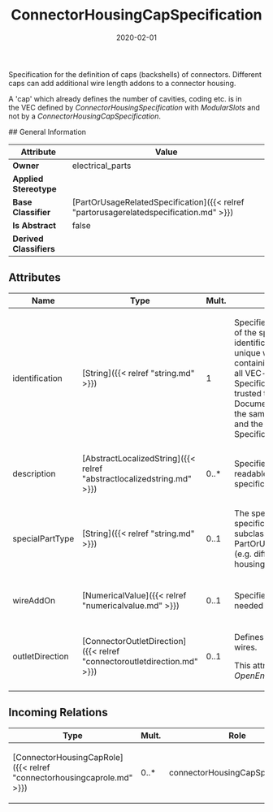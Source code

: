 ﻿---
title: ConnectorHousingCapSpecification
toc: false
type: specs
date: "2020-02-01"
draft: false
specification: VEC
version: 1.2.0
documentType: "Recommendation"
elementType: Class
classes:
  - ConnectorHousingCapSpecification
menu_name: vec-1.2.0
---
<p> Specification for the definition of caps (backshells) of connectors. Different caps can add additional wire length addons to a connector housing.      </p>      <p> A 'cap' which already defines the number of cavities, coding etc. is in the&#160;VEC&#160;defined by <i>ConnectorHousingSpecification</i> with <i>ModularSlots</i> and not by a <i>ConnectorHousingCapSpecification</i>.      </p>
## General Information

| Attribute               | Value |
|-------------------------|-------|
| **Owner**               | electrical_parts |
| **Applied Stereotype**  |   |
| **Base Classifier**     | [PartOrUsageRelatedSpecification]({{< relref "partorusagerelatedspecification.md" >}})<br/>  |
| **Is Abstract**         | false |
| **Derived Classifiers** |   |

## Attributes
|  Name  |  Type  |  Mult.  |  Description  |  Owning Classifier  |
|--------|--------|---------|---------------|--------------|
|identification | [String]({{< relref "string.md" >}}) | 1 | <p> Specifies a unique identification of the specification. The identification is guaranteed to be unique within the document containing the specification. For all VEC-documents a Specification-instance can be trusted to be identical if the DocumentVersion-instance is the same (see DocumentVersion) and the identification of the Specification is the same.      </p> | [Specification]({{< relref "specification.md" >}}) |
|description | [AbstractLocalizedString]({{< relref "abstractlocalizedstring.md" >}}) | 0..* | <p> Specifies additional, human readable information about the specification.      </p> | [Specification]({{< relref "specification.md" >}}) |
|specialPartType | [String]({{< relref "string.md" >}}) | 0..1 | <p>The specialPartType allows the specification of subclassifications for a PartOrUsageRelatedSpecification (e.g. different types of connector housings).  </p> | [PartOrUsageRelatedSpecification]({{< relref "partorusagerelatedspecification.md" >}}) |
|wireAddOn | [NumericalValue]({{< relref "numericalvalue.md" >}}) | 0..1 | <p> Specifies the wire length add on needed for the cap.      </p> | [ConnectorHousingCapSpecification]({{< relref "connectorhousingcapspecification.md" >}}) |
|outletDirection | [ConnectorOutletDirection]({{< relref "connectoroutletdirection.md" >}}) | 0..1 | <p> Defines the <i>OutletDirection</i> for wires.      </p>      <p> This attribute is defined as an <i>OpenEnumeration</i>.      </p> | [ConnectorHousingCapSpecification]({{< relref "connectorhousingcapspecification.md" >}}) |

##  Incoming Relations
|    Type  |   Mult.  |   Role    |   Mult.   |   Description  |
|----------|----------|-----------|-----------|----------------|
| [ConnectorHousingCapRole]({{< relref "connectorhousingcaprole.md" >}}) | 0..* | connectorHousingCapSpecification | 1 | <p> References the <i>ConnectorHousingCapSpecification </i>that is instanced by this <i>ConnectorHousingCapRole.</i>      </p> |
